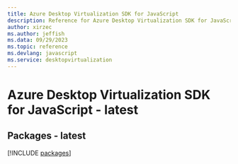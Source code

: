 ```yaml
---
title: Azure Desktop Virtualization SDK for JavaScript
description: Reference for Azure Desktop Virtualization SDK for JavaScript
author: xirzec
ms.author: jeffish
ms.data: 09/29/2023
ms.topic: reference
ms.devlang: javascript
ms.service: desktopvirtualization
---
```

# Azure Desktop Virtualization SDK for JavaScript - latest
## Packages - latest
[!INCLUDE [packages](desktop-virtualization-index.md)]